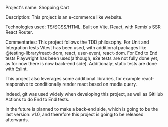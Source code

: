Project's name: 
  Shopping Cart

Description: 
  This project is an e-commerce like website.

Technologies used: 
  TS/SCSS/HTML. Built on Vite. React, with Remix's SSR React Router.

Commentaries:
  This project follows the TDD philosophy. For Unit and Integration tests Vitest has been used, with additional packages like @testing-library/react-dom, react, user-event, react-dom. For End to End tests Playwright has been used(although, e2e tests are not fully done yet, as for now there is now back-end side). Additionaly, static tests are done with Eslint.

  This project also leverages some additional libraries, for example react-responsive to conditionally render react based on media query.

  Indeed, git was used widely when developing this project, as well as GitHub Actions to do End to End tests.

  In the future is planned to make a back-end side, which is going to be the last version: v1.0, and therefore this project is going to be released afterwards.